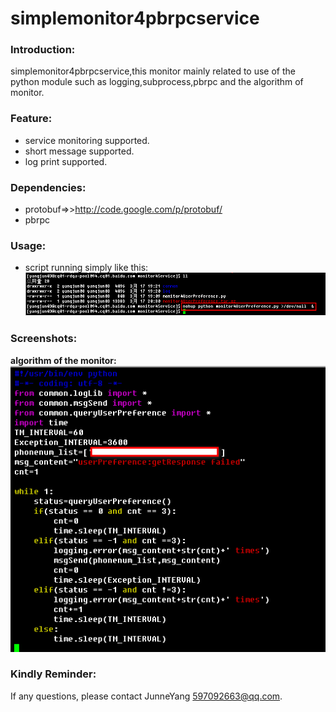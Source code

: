 simplemonitor4pbrpcservice
==========================    

### Introduction:
simplemonitor4pbrpcservice,this monitor mainly related to use of the python module such as logging,subprocess,pbrpc and the algorithm of monitor.    

### Feature:
* service monitoring supported.
* short message supported.
* log print supported.    
    
### Dependencies:
* protobuf=>>http://code.google.com/p/protobuf/
* pbrpc

### Usage:
* script running simply like this:    
![image](screenshot/method_of_script_running.png)

### Screenshots:    
**algorithm of the monitor:**    
![image](screenshot/algorithm_of_monitor.png)    

### Kindly Reminder:
If any questions, please contact JunneYang 597092663@qq.com.

